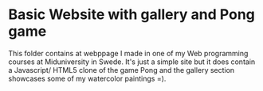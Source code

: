 # Basic Website with gallery and Pong game

This folder contains at webppage I made in one of my Web programming courses at Miduniversity in Swede. It's just a simple site but it does
contain a Javascript/ HTML5 clone of the game Pong and the gallery section showcases some of my watercolor paintings =).
